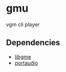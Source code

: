 # gmu
vgm cli player

## Dependencies
- [libgme](https://github.com/mcfiredrill/libgme)
- [portaudio](https://www.portaudio.com/)

